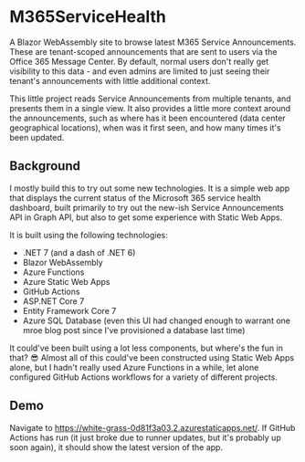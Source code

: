 ﻿# M365ServiceHealth

A Blazor WebAssembly site to browse latest M365 Service Announcements. These are tenant-scoped announcements that are sent to users via the Office 365 Message Center.
By default, normal users don't really get visibility to this data - and even admins are limited to just seeing their tenant's announcements with little additional context.

This little project reads Service Announcements from multiple tenants, and presents them in a single view. It also provides a little more context around the announcements, such as
where has it been encountered (data center geographical locations), when was it first seen, and how many times it's been updated.

## Background

I mostly build this to try out some new technologies. 
It is a simple web app that displays the current status of the Microsoft 365 service health dashboard, 
built primarily to try out the new-ish Service Announcements API in Graph API, but also
to get some experience with Static Web Apps.

It is built using the following technologies:
* .NET 7 (and a dash of .NET 6)
* Blazor WebAssembly
* Azure Functions
* Azure Static Web Apps
* GitHub Actions
* ASP.NET Core 7
* Entity Framework Core 7
* Azure SQL Database (even this UI had changed enough to warrant one mroe blog post since I've provisioned a database last time)

It could've been built using a lot less components, but where's the fun in that? 😎 
Almost all of this could've been constructed using Static Web Apps alone, but I hadn't really used Azure Functions in a while, 
let alone configured GitHub Actions workflows for a variety of different projects.

## Demo

Navigate to https://white-grass-0d81f3a03.2.azurestaticapps.net/. If GitHub Actions has run (it just broke due to runner updates, but it's probably up soon again), it should show the latest version of the app.

